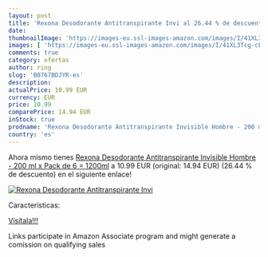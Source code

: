 ```yaml
---
layout: post
title: 'Rexona Desodorante Antitranspirante Invi al 26.44 % de descuento'
date: 
thumbnailImage: 'https://images-eu.ssl-images-amazon.com/images/I/41XL3Tcg-cL._SL200_.jpg'
images: [ 'https://images-eu.ssl-images-amazon.com/images/I/41XL3Tcg-cL._SL200_.jpg' ]
comments: true
category: ofertas
author: ring
slug: 'B0767BDJYR-es'
description:
actualPrice: 10.99 EUR
currency: EUR
price: 10.99
comparePrice: 14.94 EUR
inStock: true
prodname: 'Rexona Desodorante Antitranspirante Invisible Hombre - 200 ml x Pack de 6 = 1200ml'
country: 'es'
---
```


Ahora mismo tienes [Rexona Desodorante Antitranspirante Invisible Hombre - 200 ml x Pack de 6 = 1200ml](https://www.amazon.es/dp/B0767BDJYR/?tag=tolees-21) a 10.99 EUR (original: 14.94 EUR) (26.44 %  de descuento) en el siguiente enlace!

[![Rexona Desodorante Antitranspirante Invi](https://images-eu.ssl-images-amazon.com/images/I/41XL3Tcg-cL._SL200_.jpg)](https://www.amazon.es/dp/B0767BDJYR/?tag=tolees-21)

Características:


[Visítala!!!](https://www.amazon.es/dp/B0767BDJYR/?tag=tolees-21)

Links participate in Amazon Associate program and might generate a comission on qualifying sales
